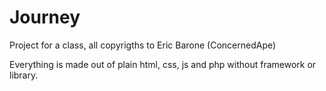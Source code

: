 # Journey

Project for a class, all copyrigths to Eric Barone (ConcernedApe)

Everything is made out of plain html, css, js and php without framework or library.
